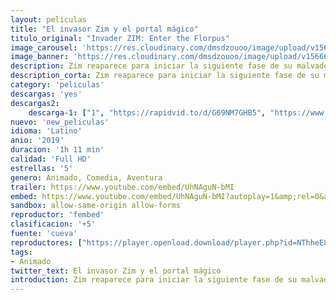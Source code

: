 ```yaml
---
layout: peliculas
title: "El invasor Zim y el portal mágico"
titulo_original: "Invader ZIM: Enter the Florpus"
image_carousel: 'https://res.cloudinary.com/dmsdzouoo/image/upload/v1566688003/zim-poster-min_tsl6xx.jpg'
image_banner: 'https://res.cloudinary.com/dmsdzouoo/image/upload/v1566688009/Invasor-Zim-3-min_wthxcg.jpg'
description: Zim reaparece para iniciar la siguiente fase de su malvado plan de conquistar la Tierra. Pero su enemigo acérrimo Dib se propone desenmascararlo de una vez por todas.
description_corta: Zim reaparece para iniciar la siguiente fase de su malvado plan de conquistar la Tierra. Pero su enemigo acérrimo Dib se propone desenmascararlo de una vez por todas.
category: 'peliculas'
descargas: 'yes'
descargas2:
    descarga-1: ["1", "https://rapidvid.to/d/G69NM7GHB5", "https://www.google.com/s2/favicons?domain=openload.co","OpenLoad","https://res.cloudinary.com/imbriitneysam/image/upload/v1541473684/mexico.png", "Latino", "Full HD"]
nuevo: 'new_peliculas'
idioma: 'Latino'
anio: '2019'
duracion: '1h 11 min'
calidad: 'Full HD'
estrellas: '5'
genero: Animado, Comedia, Aventura
trailer: https://www.youtube.com/embed/UhNAguN-bMI
embed: https://www.youtube.com/embed/UhNAguN-bMI?autoplay=1&amp;rel=0&amp;hd=1&border=0&wmode=opaque&enablejsapi=1&modestbranding=1&controls=1&showinfo=0
sandbox: allow-same-origin allow-forms
reproductor: 'fembed'
clasificacion: '+5'
fuente: 'cueva'
reproductores: ["https://player.openload.download/player.php?id=NThheE8vVlFPWUVQaGo2Y0JxclF0dUZITkY4azJncjZDaFZNcWpjLzJHRDNpT1kvTnZOOTNyNlBmc1ZKOHJnWU1IbGZoVUtlUzlRRDY5b21MMFl5YkE9PQ","https://tutumeme.net/embed/player.php?u=bXQ3ajJOaW1wcFRGcEs2VW5XRGExTlRPMytmUnc3bHVwcWhoenVIUjI5SHF5TlNwc0taaG1jN2gwZHZSNTlIRHVhV2tZWitkNUtDVDNOL1ZvYW1rYjJSbW9xVT0","https://tutumeme.net/embed/player.php?u=bXQ3ajJOaW1wcFRGcEs2VW5XRGExTlRPMytmUnc3bHVwcWhoenVIUjI5SHF5TlNwc0taaG1jN2gwZHZSNTlIRHVhV2tZWitkNUtDVDNOL1ZvYW1rYjJObW5LZWE","https://www.zembed.to/public/dist/asteroid.html?id=b630bbe8d820101056a32f3be41af6d7&title=Invader%20ZIM:%20Enter%20the%20Florpus","https://player.cuevana2espanol.com/irgotoolp.php?url=eTllbW9hZHpYNURLejlaalg2T3BsYy9PMHNTV29hYWVuY3JYMEpHVm9LRm9uWlRYbTVKL2hZRnFmdGlRMEphbmFRPT0"]
tags:
- Animado
twitter_text: El invasor Zim y el portal mágico
introduction: Zim reaparece para iniciar la siguiente fase de su malvado plan de conquistar la Tierra. Pero su enemigo acérrimo Dib se propone desenmascararlo de una vez por todas.
---
```












